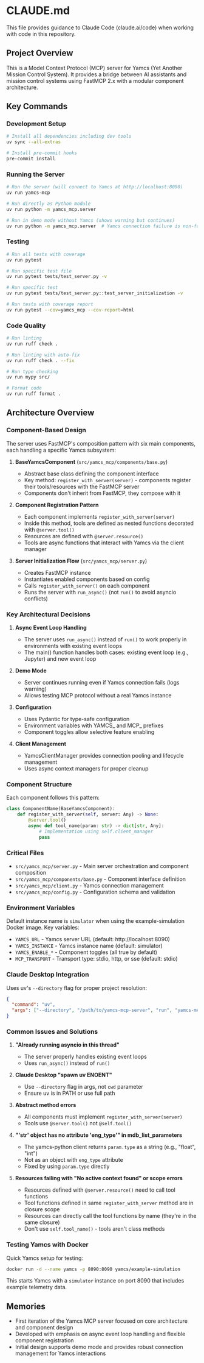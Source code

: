 # CLAUDE.md

This file provides guidance to Claude Code (claude.ai/code) when working with code in this repository.

## Project Overview

This is a Model Context Protocol (MCP) server for Yamcs (Yet Another Mission Control System). It provides a bridge between AI assistants and mission control systems using FastMCP 2.x with a modular component architecture.

## Key Commands

### Development Setup
```bash
# Install all dependencies including dev tools
uv sync --all-extras

# Install pre-commit hooks
pre-commit install
```

### Running the Server
```bash
# Run the server (will connect to Yamcs at http://localhost:8090)
uv run yamcs-mcp

# Run directly as Python module
uv run python -m yamcs_mcp.server

# Run in demo mode without Yamcs (shows warning but continues)
uv run python -m yamcs_mcp.server  # Yamcs connection failure is non-fatal
```

### Testing
```bash
# Run all tests with coverage
uv run pytest

# Run specific test file
uv run pytest tests/test_server.py -v

# Run specific test
uv run pytest tests/test_server.py::test_server_initialization -v

# Run tests with coverage report
uv run pytest --cov=yamcs_mcp --cov-report=html
```

### Code Quality
```bash
# Run linting
uv run ruff check .

# Run linting with auto-fix
uv run ruff check . --fix

# Run type checking
uv run mypy src/

# Format code
uv run ruff format .
```

## Architecture Overview

### Component-Based Design
The server uses FastMCP's composition pattern with six main components, each handling a specific Yamcs subsystem:

1. **BaseYamcsComponent** (`src/yamcs_mcp/components/base.py`)
   - Abstract base class defining the component interface
   - Key method: `register_with_server(server)` - components register their tools/resources with the FastMCP server
   - Components don't inherit from FastMCP, they compose with it

2. **Component Registration Pattern**
   - Each component implements `register_with_server(server)`
   - Inside this method, tools are defined as nested functions decorated with `@server.tool()`
   - Resources are defined with `@server.resource()`
   - Tools are async functions that interact with Yamcs via the client manager

3. **Server Initialization Flow** (`src/yamcs_mcp/server.py`)
   - Creates FastMCP instance
   - Instantiates enabled components based on config
   - Calls `register_with_server()` on each component
   - Runs the server with `run_async()` (not `run()` to avoid asyncio conflicts)

### Key Architectural Decisions

1. **Async Event Loop Handling**
   - The server uses `run_async()` instead of `run()` to work properly in environments with existing event loops
   - The main() function handles both cases: existing event loop (e.g., Jupyter) and new event loop

2. **Demo Mode**
   - Server continues running even if Yamcs connection fails (logs warning)
   - Allows testing MCP protocol without a real Yamcs instance

3. **Configuration**
   - Uses Pydantic for type-safe configuration
   - Environment variables with YAMCS_ and MCP_ prefixes
   - Component toggles allow selective feature enabling

4. **Client Management**
   - YamcsClientManager provides connection pooling and lifecycle management
   - Uses async context managers for proper cleanup

### Component Structure

Each component follows this pattern:
```python
class ComponentName(BaseYamcsComponent):
    def register_with_server(self, server: Any) -> None:
        @server.tool()
        async def tool_name(param: str) -> dict[str, Any]:
            # Implementation using self.client_manager
            pass
```

### Critical Files

- `src/yamcs_mcp/server.py` - Main server orchestration and component composition
- `src/yamcs_mcp/components/base.py` - Component interface definition
- `src/yamcs_mcp/client.py` - Yamcs connection management
- `src/yamcs_mcp/config.py` - Configuration schema and validation

### Environment Variables

Default instance name is `simulator` when using the example-simulation Docker image. Key variables:
- `YAMCS_URL` - Yamcs server URL (default: http://localhost:8090)
- `YAMCS_INSTANCE` - Yamcs instance name (default: simulator)
- `YAMCS_ENABLE_*` - Component toggles (all true by default)
- `MCP_TRANSPORT` - Transport type: stdio, http, or sse (default: stdio)

### Claude Desktop Integration

Uses uv's `--directory` flag for proper project resolution:
```json
{
  "command": "uv",
  "args": ["--directory", "/path/to/yamcs-mcp-server", "run", "yamcs-mcp"]
}
```

### Common Issues and Solutions

1. **"Already running asyncio in this thread"**
   - The server properly handles existing event loops
   - Uses `run_async()` instead of `run()`

2. **Claude Desktop "spawn uv ENOENT"**
   - Use `--directory` flag in args, not `cwd` parameter
   - Ensure uv is in PATH or use full path

3. **Abstract method errors**
   - All components must implement `register_with_server(server)`
   - Tools use `@server.tool()` not `@self.tool()`

4. **"'str' object has no attribute 'eng_type'" in mdb_list_parameters**
   - The yamcs-python client returns `param.type` as a string (e.g., "float", "int")
   - Not as an object with `eng_type` attribute
   - Fixed by using `param.type` directly

5. **Resources failing with "No active context found" or scope errors**
   - Resources defined with `@server.resource()` need to call tool functions
   - Tool functions defined in same `register_with_server` method are in closure scope
   - Resources can directly call the tool functions by name (they're in the same closure)
   - Don't use `self.tool_name()` - tools aren't class methods

### Testing Yamcs with Docker

Quick Yamcs setup for testing:
```bash
docker run -d --name yamcs -p 8090:8090 yamcs/example-simulation
```

This starts Yamcs with a `simulator` instance on port 8090 that includes example telemetry data.

## Memories

- First iteration of the Yamcs MCP server focused on core architecture and component design
- Developed with emphasis on async event loop handling and flexible component registration
- Initial design supports demo mode and provides robust connection management for Yamcs interactions